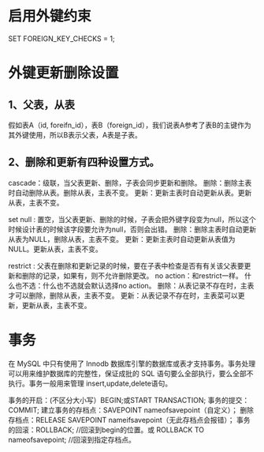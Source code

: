 # 启用外键约束
SET FOREIGN_KEY_CHECKS = 1;

# 外键更新删除设置
## 1、父表，从表
假如表A（id, foreifn_id），表B（foreign_id），我们说表A参考了表B的主键作为其外键使用，所以B表示父表，A表是子表。

## 2、删除和更新有四种设置方式。
cascade：级联，当父表更新、删除，子表会同步更新和删除。
    删除：删除主表时自动删除从表。删除从表，主表不变。
    更新：更新主表时自动更新从表。更新从表，主表不变。

set null : 置空，当父表更新、删除的时候，子表会把外键字段变为null，所以这个时候设计表的时候该字段要允许为null，否则会出错。
    删除：删除主表时自动更新从表为NULL，删除从表，主表不变。
    更新：更新主表时自动更新从表值为NULL。更新从表，主表不变。

restrict : 父表在删除和更新记录的时候，要在子表中检查是否有有关该父表要更新和删除的记录，如果有，则不允许删除更改。
no action：和restrict一样。
什么也不选：什么也不选就会默认选择no action。
    删除：从表记录不存在时，主表才可以删除，删除从表，主表不变。
    更新：从表记录不存在时，主表菜可以更新，更新从表，主表不变。


# 事务
在 MySQL 中只有使用了 Innodb 数据库引擎的数据库或表才支持事务。事务处理可以用来维护数据库的完整性，保证成批的 SQL 语句要么全部执行，要么全部不执行。事务一般用来管理 insert,update,delete语句。

事务的开启：(不区分大小写）BEGIN;或START TRANSACTION;
事务的提交：COMMIT;
建立事务的存档点：SAVEPOINT nameofsavepoint（自定义）；
删除存档点：RELEASE SAVEPOINT nameifsavepoint（无此存档点会报错）；
事务的回滚：ROLLBACK; //回滚到begin的位置。或 ROLLBACK TO nameofsavepoint; //回滚到指定存档点。
